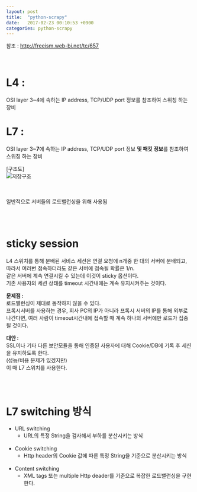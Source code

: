```yaml
---
layout: post
title:  "python-scrapy"
date:   2017-02-23 00:10:53 +0900
categories: python-scrapy
---
```


참조 : http://freeism.web-bi.net/tc/657  
<br><br>


# L4 :  
OSI layer 3~4에 속하는 IP address, TCP/UDP port 정보를 참조하여 스위칭 하는 장비  

# L7 :  
OSI layer 3~**7**에 속하는 IP address, TCP/UDP port 정보 **및 패킷 정보**를 참조하여 스위칭 하는 장비  

[구조도]  
![저장구조](http://freeism.co.kr/tc/attach/1/7162159243.png)  

<br><br>
일반적으로 서버들의 로드밸런싱을 위해 사용됨  

<br><br>
# sticky session
L4 스위치를 통해 분배된 서비스 세션은 연결 요청에 n개중 한 대의 서버에 분배되고, 따라서 여러번 접속하더라도 같은 서버에 접속될 확률은 1/n.  
같은 서버에 계속 연결시킬 수 있는데 이것이 sticky 옵션이다.  
기존 사용자의 세션 상태를 timeout 시간내에는 계속 유지시켜주는 것이다.  

**문제점 :**  
로드밸런싱이 제대로 동작하지 않을 수 있다.  
프록시서버를 사용하는 경우, 회사 PC의 IP가 아니라 프록시 서버의 IP를 통해 외부로 나간다면, 여러 사람이 timeout시간내에 접속할 때 계속 하나의 서버에만 로드가 집중될 것이다.  

**대안 :**  
SSL이나 기타 다른 보안모듈을 통해 인증된 사용자에 대해 Cookie/DB에 기록 후 세션을 유지하도록 한다.  
(성능/비용 문제가 있겠지만)  
이 때 L7 스위치를 사용한다.  

<br><br>
# L7 switching 방식  
* URL switching  
  * URL의 특정 String을 검사해서 부하를 분산시키는 방식  
  <br>
* Cookie switching  
  * Http header의 Cookie 값에 따른 특정 String을 기준으로 분산시키는 방식  
  <br>
* Content switching  
  * XML tags 또는 multiple Http deader를 기준으로 복잡한 로드밸런싱을 구현한다.  
  <br>
